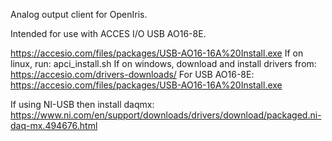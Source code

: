 Analog output client for OpenIris.

Intended for use with ACCES I/O USB AO16-8E.

https://accesio.com/files/packages/USB-AO16-16A%20Install.exe
If on linux, run: apci_install.sh
If on windows, download and install drivers from: https://accesio.com/drivers-downloads/
For USB AO16-8E: https://accesio.com/files/packages/USB-AO16-16A%20Install.exe

If using NI-USB then install daqmx: https://www.ni.com/en/support/downloads/drivers/download/packaged.ni-daq-mx.494676.html
